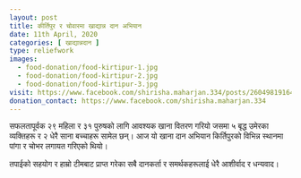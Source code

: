 ```yaml
---
layout: post
title: कीर्तिपुर र चोवारमा खाद्यान्न दान अभियान
date: 11th April, 2020
categories: [ खाद्यान्नदान ]
type: reliefwork
images:
  - food-donation/food-kirtipur-1.jpg
  - food-donation/food-kirtipur-2.jpg
  - food-donation/food-kirtipur-3.jpg
visit: https://www.facebook.com/shirisha.maharjan.334/posts/2604981916442280
donation_contact: https://www.facebook.com/shirisha.maharjan.334
---
```


सफलतापूर्वक २९ महिला र ३१ पुरुषको लागि आवश्यक खाना वितरण गरियो जसमा ५ बृद्ध उमेरका व्यक्तिहरू र २ धेरै साना बच्चाहरू सामेल छन्। आज यो खाना दान अभियान किर्तिपुरको विभिन्न स्थानमा पांगा  र चोभर लगायत गरिएको थियो।

तपाईको सहयोग र हाम्रो टीमबाट प्राप्त गरेका सबै दानकर्ता र समर्थकहरूलाई धेरै आशीर्वाद र धन्यवाद।
